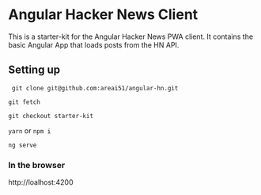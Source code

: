 # Angular Hacker News Client

This is a starter-kit for the Angular Hacker News PWA client.
It contains the basic Angular App that loads posts from the HN API.

## Setting up
` git clone git@github.com:areai51/angular-hn.git`

`git fetch`

`git checkout starter-kit`

`yarn`  or `npm i`

`ng serve`

### In the browser

http://loalhost:4200